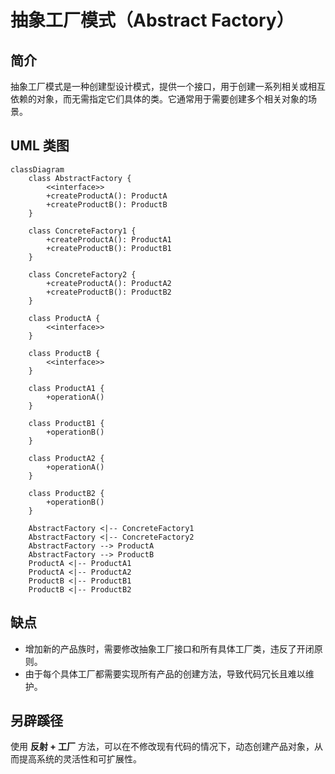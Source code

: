 # 抽象工厂模式（Abstract Factory）

## 简介

抽象工厂模式是一种创建型设计模式，提供一个接口，用于创建一系列相关或相互依赖的对象，而无需指定它们具体的类。它通常用于需要创建多个相关对象的场景。

## UML 类图

```mermaid
classDiagram
    class AbstractFactory {
        <<interface>>
        +createProductA(): ProductA
        +createProductB(): ProductB
    }

    class ConcreteFactory1 {
        +createProductA(): ProductA1
        +createProductB(): ProductB1
    }

    class ConcreteFactory2 {
        +createProductA(): ProductA2
        +createProductB(): ProductB2
    }

    class ProductA {
        <<interface>>
    }

    class ProductB {
        <<interface>>
    }

    class ProductA1 {
        +operationA()
    }

    class ProductB1 {
        +operationB()
    }

    class ProductA2 {
        +operationA()
    }

    class ProductB2 {
        +operationB()
    }

    AbstractFactory <|-- ConcreteFactory1
    AbstractFactory <|-- ConcreteFactory2
    AbstractFactory --> ProductA
    AbstractFactory --> ProductB
    ProductA <|-- ProductA1
    ProductA <|-- ProductA2
    ProductB <|-- ProductB1
    ProductB <|-- ProductB2
```

## 缺点

- 增加新的产品族时，需要修改抽象工厂接口和所有具体工厂类，违反了开闭原则。
- 由于每个具体工厂都需要实现所有产品的创建方法，导致代码冗长且难以维护。

## 另辟蹊径

使用 **反射 + 工厂** 方法，可以在不修改现有代码的情况下，动态创建产品对象，从而提高系统的灵活性和可扩展性。
